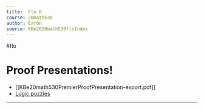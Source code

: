 ```yaml
---
title:  Flo 8
course: 20math530
author: Exr0n
source: KBe2020math530floIndex
---
```


#flo

# Proof Presentations!
- [[KBe20math530PremierProofPresentation-export.pdf]]
- [Logic puzzles](http://www.math.hawaii.edu/~hile/math100/logice.htm)

---
